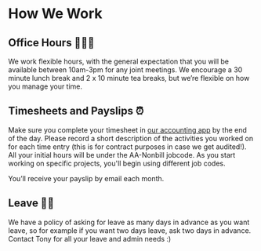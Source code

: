 # How We Work 

## Office Hours 👷🏽‍♀️

We work flexible hours, with the general expectation that you will be available between 10am-3pm for any joint meetings. 
We encourage a 30 minute lunch break and 2 x 10 minute tea breaks, but we’re flexible on how you manage your time. 


## Timesheets and Payslips ⏰

Make sure you complete your timesheet in [our accounting app](https://accounts.msupply.org:6710) by the end of the day. 
Please record a short description of the activities you worked on for each time entry (this is for contract purposes in case we get audited!). 
All your initial hours will be under the AA-Nonbill jobcode. As you start working on specific projects, you'll begin using different job codes. 

You’ll receive your payslip by email each month.


## Leave 🏄‍♀️

We have a policy of asking for leave as many days in advance as you want leave, so for example if you want two days leave, ask two days in advance. Contact Tony for all your leave and admin needs :) 